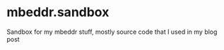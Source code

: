 mbeddr.sandbox
==============

Sandbox for my mbeddr stuff, mostly source code that I used in my blog post
